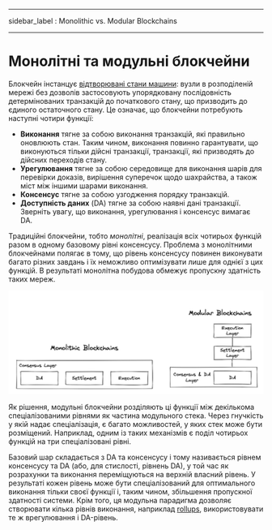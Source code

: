 - - -
sidebar_label : Monolithic vs. Modular Blockchains
- - -

# Монолітні та модульні блокчейни

Блокчейн інстанцує [відтворювані стани машини](https://dl.acm.org/doi/abs/10.1145/98163.98167): вузли в розподіленій мережі без дозволів застосовують упорядковану послідовність детермінованих транзакцій до початкового стану, що призводить до єдиного остаточного стану. Це означає, що блокчейни потребують наступні чотири функції:

- __Виконання__ тягне за собою виконання транзакцій, які правильно оновлюють стан. Таким чином, виконання повинно гарантувати, що виконуються тільки дійсні транзакції, транзакції, які призводять до дійсних переходів стану.
- __Урегулювання__ тягне за собою середовище для виконання шарів для перевірки доказів, вирішення суперечок щодо шахрайства, а також міст між іншими шарами виконання.
- __Консенсус__ тягне за собою узгодження порядку транзакцій.
- __Доступність даних__ (DA) тягне за собою наявні дані транзакції. Зверніть увагу, що виконання, урегулювання і консенсус вимагає DA.

Традиційні блокчейни, тобто _монолітні_, реалізація всіх чотирьох функцій разом в одному базовому рівні консенсусу. Проблема з монолітними блокчейнами полягає в тому, що рівень консенсусу повинен виконувати багато різних завдань і їх неможливо оптимізувати лише для однієї з цих функцій. В результаті монолітна побудова обмежує пропускну здатність таких мереж.

![Монолітні блокчейни проти модульних](/img/concepts/monolithic-modular.png)

Як рішення, модульні блокчейни розділяють ці функції між декількома спеціалізованими рівнями як частина модульного стека. Через гнучкість у якій надає спеціалізація, є багато можливостей, у яких стек може бути розміщений. Наприклад, одним із таких механізмів є поділ чотирьох функцій на три спеціалізовані рівні.

Базовий шар складається з DA та консенсусу і тому називається рівнем консенсусу та DA (або, для стислості, рівнень DA), у той час як розрахунки та виконання переміщуються на верхній власний рівень. У результаті кожен рівень може бути спеціалізований для оптимального виконання тільки своєї функції і, таким чином, збільшення пропускної здатності системи. Крім того, ця модульна парадигма дозволяє створювати кілька рівнів виконання, наприклад [rollups](https://vitalik.ca/general/2021/01/05/rollup.html), використовувати те ж врегулювання і DA-рівень.
